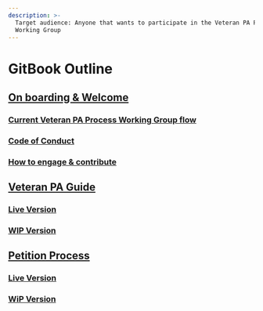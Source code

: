 ```yaml
---
description: >-
  Target audience: Anyone that wants to participate in the Veteran PA Process
  Working Group
---
```


# GitBook Outline

## [On boarding & Welcome](on-boarding-welcome/)

### [Current Veteran PA Process Working Group flow](on-boarding-welcome/current-vpa-process-wg-flow.md)

### [Code of Conduct](on-boarding-welcome/code-of-conduct.md)

### [How to engage & contribute](on-boarding-welcome/how-to-engage-and-contribute.md)

## [Veteran PA Guide](veteran-pa-guide/)

### [Live Version](veteran-pa-guide/veteran-pa-guide-live-version.md)

### [WIP Version](veteran-pa-guide/veteran-pa-guide-wip.md)

## [Petition Process](petitions-process/)

### [Live Version](petitions-process/veteran-pa-petition-process-live.md)

### [WiP Version](petitions-process/veteran-pa-petition-process-wip.md)
